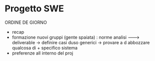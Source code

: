 # Progetto SWE

ORDINE DE GIORNO 
- recap 
- formazione nuovi gruppi (gente spaiata) : 
    norme 
    analisi ---> deliverable -> definire casi duso generici 
                             -> provare a d abbozzare qualcosa di + specifico 
    sistema
- preferenze all interno del proj 
